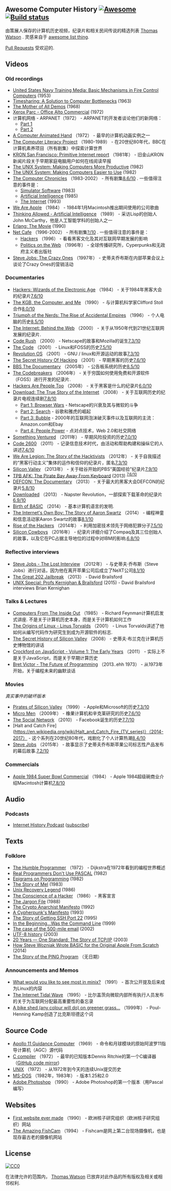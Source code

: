 <div class="github-widget" data-repo="watson/awesome-computer-history"></div>

## Awesome Computer History [![Awesome](https://cdn.rawgit.com/sindresorhus/awesome/d7305f38d29fed78fa85652e3a63e154dd8e8829/media/badge.svg)](https://github.com/sindresorhus/awesome) [![Build status](https://api.travis-ci.org/watson/awesome-computer-history.svg?branch=master)](https://travis-ci.org/watson/awesome-computer-history)

由策展人保存的计算机历史视频，纪录片和相关民间传说的精选列表 [Thomas Watson](https://twitter.com/wa7son) .  灵感来自于 [awesome list thing](https://github.com/sindresorhus/awesome).

[Pull Requests](https://github.com/watson/awesome-computer-history/edit/master/README.md) 受欢迎的.



## Videos

### Old recordings

- [United States Navy Training Media: Basic Mechanisms in Fire Control Computers](https://www.youtube.com/playlist?list=PLkPOzHopOIo7ii8LTjgwBT_XMTR7q54KX) (1953)
- [Timesharing: A Solution to Computer Bottlenecks](https://www.youtube.com/watch?v=Q07PhW5sCEk) (1963)
- [The Mother of All Demos](https://www.youtube.com/watch?v=yJDv-zdhzMY) (1968)
- [Xerox Parc - Office Alto Commercial](https://www.youtube.com/watch?v=M0zgj2p7Ww4) (1972)
- 计算机网络 -  ARPANET（1972） -  ARPANET的开发者谈论他们的新网络：
  - [Part 1](https://www.youtube.com/watch?v=fVhwOaCwkb0)
  - [Part 2](https://www.youtube.com/watch?v=RmO4TxDCMjI)
- [A Computer Animated Hand](https://www.youtube.com/watch?v=Jjbax5HYHLQ) （1972） - 最早的计算机动画实例之一
- [The Computer Literacy Project](https://computer-literacy-project.pilots.bbcconnectedstudio.co.uk/) （1980-1989） - 在20世纪80年代，BBC在计算机素养项目（所有剧集）中探索计算世界
- [KRON San Francisco: Primitive Internet report](https://www.youtube.com/watch?v=5WCTn4FljUQ) （1981年） - 旧金山KRON新闻片段关于早期家庭电脑用户如何在线阅读早报
- [The UNIX System: Making Computers More Productive](https://www.youtube.com/watch?v=tc4ROCJYbm0) (1982)
- [The UNIX System: Making Computers Easier to Use](https://www.youtube.com/watch?v=XvDZLjaCJuw) (1982)
- [The Computer Chronicles](https://www.youtube.com/channel/UCkJ6eQKpHZgsZBla4JgKj3A) （1983-2002） - 所有剧集[8.6/10](https://www.imdb.com/title/tt0421311/) .  一些值得注意的事件是：
  - [Simulator Software](https://www.youtube.com/watch?v=ZVZiureyV-s) (1983)
  - [Artificial Intelligence](https://www.youtube.com/watch?v=7Uz3HYfCIGc) (1985)
  - [The Internet](https://www.youtube.com/watch?v=U_o8gerare0) (1993)
- [We Are Apple](https://www.youtube.com/watch?v=nbJy0O4UFSM) （1984） -  1984年1月Macintosh推出期间使用的公司歌曲
- [Thinking Allowed - Artificial Intelligence](https://www.youtube.com/watch?v=Ozipf13jRr4) （1989） - 采访Lisp的创始人John McCarthy，他是人工智能学科的创始人之一
- [Erlang: The Movie](https://www.youtube.com/watch?v=xrIjfIjssLE) (1990)
- [Net Cafe](https://archive.org/details/netcafe) （1996-2002） - 所有剧集[?/10](https://www.imdb.com/title/tt1057240/) .  一些值得注意的事件是：
  - [Hackers](https://archive.org/details/nc101_hackers) （1996） - 看看黑客文化及其对互联网早期发展的影响
  - [Politics on the Web](https://archive.org/details/nc103_cyberpolitics) （1996年） - 全球传播研究所，Cyperpunks和无政府主义者出版社
- [Steve Jobs: The Crazy Ones](https://www.youtube.com/watch?v=VCz_SiPD_X0) （1997年） - 史蒂夫乔布斯在内部苹果会议上谈论了Crazy Ones的营销活动

### Documentaries

- [Hackers: Wizards of the Electronic Age](https://www.youtube.com/watch?v=cVCLowi4v7w) （1984） - 关于1984年黑客大会的纪录片[7.6/10](https://www.imdb.com/title/tt1191116/)</sup>
- [The KGB, the Computer, and Me](https://www.youtube.com/watch?v=EcKxaq1FTac) （1990） - 与计算机科学家Clifford Stoll合作[8.0/10](https://www.imdb.com/title/tt0308449/)</sup>
- [Triumph of the Nerds: The Rise of Accidental Empires](https://en.wikipedia.org/wiki/Triumph_of_the_Nerds) （1996） - 个人电脑的历史[8.5/10](https://www.imdb.com/title/tt0115398/)</sup>
- [The Internet: Behind the Web](https://www.youtube.com/watch?v=M9ebkjWU6Z4) （2000） - 关于从1950年代到21世纪互联网发展的纪录片.
- [Code Rush](https://www.youtube.com/watch?v=4Q7FTjhvZ7Y) （2000） -  Netscape的故事和Mozilla的诞生[7.3/10](https://www.imdb.com/title/tt0499004/)</sup>
- [The Code](https://www.youtube.com/watch?v=XMm0HsmOTFI) （2001） -  Linux和FOSS的历史[7.5/10](https://www.imdb.com/title/tt0315417/)</sup>
- [Revolution OS](https://www.youtube.com/watch?v=jw8K460vx1c) （2001） -  GNU / linux和开源运动的故事[7.3/10](https://www.imdb.com/title/tt0308808/)</sup>
- [The Secret History Of Hacking](https://www.youtube.com/watch?v=PUf1d-GuK0Q) （2001） - 早期黑客的历史[7.6/10](https://www.imdb.com/title/tt2335921/)</sup>
- [BBS The Documentary](https://www.youtube.com/playlist?list=PLgE-9Sxs2IBVgJkY-1ZMj0tIFxsJ-vOkv) （2005年） - 公告板系统的历史[8.5/10](https://www.imdb.com/title/tt0460402/)</sup>
- [The Codebreakers](https://www.youtube.com/watch?v=Zc-hlV2xbSg) （2006年） - 关于穷国如何使用免费和开源软件（FOSS）进行开发的纪录片.
- [Hackers Are People Too](https://www.youtube.com/watch?v=7jciIsuEZWM) （2008） - 关于黑客是什么的纪录片[6.0/10](https://www.imdb.com/title/tt1279942/)</sup>
- [Download: The True Story of the Internet](https://en.wikipedia.org/wiki/Download_The_True_Story_of_the_Internet) （2008） - 关于互联网历史的纪录片电视连续剧[7.8/10](https://www.imdb.com/title/tt1684716/)</sup>
  - [Part 1: Browser Wars](https://www.youtube.com/watch?v=VANORrzKX50) -  Netscape的兴衰及其与微软的斗争
  - [Part 2: Search](https://www.youtube.com/watch?v=Jjbh9FFW6VE) - 谷歌和雅虎的崛起
  - [Part 3: Bubble](https://www.youtube.com/watch?v=aQjnkyoNIfg) -  2000年的互联网泡沫破灭事件以及互联网的主流：Amazon.com和Ebay
  - [Part 4: People Power](https://www.youtube.com/watch?v=f42J_reRO0Q) - 点对点技术，Web 2.0和社交网络
- [Something Ventured](https://www.imdb.com/title/tt1737747/) （2011年） - 早期风险投资的历史[7.0/10](https://www.imdb.com/title/tt1737747/)</sup>
- [Code 2600](https://www.youtube.com/watch?v=FAfUjqIbfXo) （2011） - 记录信息技术时代，由活动和帮助构建和操纵它的人讲述[7.4/10](https://www.imdb.com/title/tt1830538/)</sup>
- [We Are Legion: The Story of the Hacktivists](https://www.youtube.com/watch?v=ZHl0WI32XkY) （2012年） - 关于自我描述的“黑客行动主义”集体的运作和信仰的纪录片，匿名[7.3/10](https://www.imdb.com/title/tt2177843/)</sup>
- [Silicon Valley](https://www.pbs.org/video/american-experience-silicon-valley/) （2013年） - 关于硅谷开始的PBS“美国经验”纪录片[7.9/10](https://www.imdb.com/title/tt2547530/)</sup>
- [TPB AFK: The Pirate Bay Away From Keyboard](https://www.youtube.com/watch?v=eTOKXCEwo_8) (2013) <sup>[7.6/10](https://www.imdb.com/title/tt2608732/)</sup>
- [DEFCON: The Documentary](https://www.youtube.com/watch?v=3ctQOmjQyYg) （2013） - 关于最大的黑客大会DEFCON的纪录片[5.8/10](https://www.imdb.com/title/tt3010462/)</sup>
- [Downloaded](https://www.youtube.com/watch?v=kSZqkn9hT5w) （2013） -  Napster Revolution，一部探索下载革命的纪录片[6.9/10](https://www.imdb.com/title/tt2033981/)</sup>
- [Birth of BASIC](https://www.youtube.com/watch?v=WYPNjSoDrqw) （2014） - 基本计算机语言的发明.
- [The Internet's Own Boy: The Story of Aaron Swartz](https://www.youtube.com/watch?v=vXr-2hwTk58) （2014） - 编程神童和信息活动家Aaron Swartz的故事[8.1/10](https://www.imdb.com/title/tt3268458/)</sup>
- [Rise of the Hackers](https://www.youtube.com/watch?v=dQnAEiGx1-4) （2014年） - 利用加密技术领先于网络犯罪分子[7.5/10](https://www.imdb.com/title/tt3979842/)</sup>
- [Silicon Cowboys](https://www.netflix.com/title/80104318) （2016年） - 纪录片详细介绍了Compaq及其三位创始人的故事，以及它在PC占据主导地位的过程中对IBM的影响.[6.8/10](https://www.imdb.com/title/tt4938484/)</sup>

### Reflective interviews

- [Steve Jobs - The Lost Interview](https://www.youtube.com/watch?v=TRZAJY23xio) （2012年） - 与史蒂夫·乔布斯（Steve Jobs）进行对话，因为他在离开苹果公司后成立了NeXT公司[8.1/10](https://www.imdb.com/title/tt2104994/)</sup>
- [The Great 202 Jailbreak](https://www.youtube.com/watch?v=CVxeuwlvf8w) （2013） -  David Brailsford
- [UNIX Special: Profs Kernighan & Brailsford](https://www.youtube.com/watch?v=vT_J6xc-Az0) (2015) - David Brailsford interviews Brian Kernighan

### Talks & Lectures

- [Computers From The Inside Out](https://www.youtube.com/watch?v=EKWGGDXe5MA)  （1985） -  Richard Feynman计算机启发式讲座.  不是关于计算机历史本身，而是关于计算机如何工作
- [The Origins of Linux - Linus Torvalds](https://www.youtube.com/watch?v=WVTWCPoUt8w) （2001） -  Linus Torvalds讲述了他如何从编写代码作为研究生到成为开源软件的标志.
- [The Secret History of Silicon Valley](https://www.youtube.com/watch?v=ZTC_RxWN_xo) （2008） - 史蒂夫·布兰克在计算机历史博物馆的讲话
- [Crockford on JavaScript - Volume 1: The Early Years](https://www.youtube.com/watch?v=JxAXlJEmNMg) （2011） - 实际上不是关于JavaScript，而是关于早期计算历史
- [Bret Victor - The Future of Programming](https://www.youtube.com/watch?v=8pTEmbeENF4) （2013..ehh 1973） - 从1973年开始，关于编程未来的幽默谈话

### Movies

_真实事件的破坏版本_

- [Pirates of Silicon Valley](https://www.imdb.com/title/tt0168122/) （1999） -  Apple和Microsoft的历史[7.3/10](https://www.imdb.com/title/tt0168122/)</sup>
- [Micro Men](https://www.youtube.com/watch?v=XXBxV6-zamM) （2009年） - 橡果计算机和辛克莱研究的历史[7.6/10](https://www.imdb.com/title/tt1459467/)</sup>
- [The Social Network](https://en.wikipedia.org/wiki/The_Social_Network) （2010） -  Facebook诞生的历史[7.7/10](https://www.imdb.com/title/tt1285016/)</sup>
- [Halt and Catch Fire](https://en.wikipedia.org/wiki/Halt_and_Catch_Fire_(TV_series)）（2014-2017） - 这个系列在20世纪80年代，戏剧化了个人计算热潮[8.4/10](https://www.imdb.com/title/tt2543312/)</sup>
- [Steve Jobs](https://www.imdb.com/title/tt2080374/) （2015年） - 故事显示了史蒂夫乔布斯苹果公司标志性产品发布的幕后故事.[7.2/10](https://www.imdb.com/title/tt2080374/)</sup>

### Commercials

- [Apple 1984 Super Bowl Commercial](https://www.youtube.com/watch?v=2zfqw8nhUwA) （1984） -  Apple 1984超级碗商业介绍Macintosh计算机[7.8/10](https://www.imdb.com/title/tt4227346/)</sup>

## Audio

### Podcasts

- [Internet History Podcast](http://www.internethistorypodcast.com/) ([subscribe](https://itunes.apple.com/us/podcast/internet-history-podcast/id829119009))

## Texts

### Folklore

- [The Humble Programmer](https://www.cs.utexas.edu/users/EWD/ewd03xx/EWD340.PDF) （1972） -  Dijkstra在1972年看到的编程世界概述
- [Real Programmers Don't Use PASCAL](https://web.mit.edu/humor/Computers/real.programmers) (1982)
- [Epigrams on Programming](http://www.cs.yale.edu/homes/perlis-alan/quotes.html) (1982)
- [The Story of Mel](http://www.catb.org/jargon/html/story-of-mel.html) (1983)
- [Unix Recovery Legend](https://www.ee.ryerson.ca/~elf/hack/recovery.html) (1986)
- [The Conscience of a Hacker](http://phrack.org/issues/7/3.html) （1986） - 黑客宣言
- [The Jargon File](https://www.dourish.com/goodies/jargon.html) (1988)
- [The Crypto Anarchist Manifesto](https://www.activism.net/cypherpunk/crypto-anarchy.html) (1992)
- [A Cypherpunk's Manifesto](https://www.activism.net/cypherpunk/manifesto.html) (1993)
- [The Story of Getting SSH Port 22](https://www.ssh.com/ssh/port) (1995)
- [In the Beginning…Was the Command Line](http://cristal.inria.fr/~weis/info/commandline.html) (1999)
- [The case of the 500-mile email](https://www.ibiblio.org/harris/500milemail.html) (2002)
- [UTF-8 history](https://www.cl.cam.ac.uk/~mgk25/ucs/utf-8-history.txt) (2003)
- [20 Years — One Standard: The Story of TCP/IP](http://www.cbi.umn.edu/iterations/spira.html) (2003)
- [How Steve Wozniak Wrote BASIC for the Original Apple From Scratch](https://gizmodo.com/how-steve-wozniak-wrote-basic-for-the-original-apple-fr-1570573636) (2014)
- [The Story of the PING Program](http://ftp.arl.army.mil/~mike/ping.html) （无日期）

### Announcements and Memos

- [What would you like to see most in minix?](https://groups.google.com/forum/#!topic/comp.os.minix/dlNtH7RRrGA%5B1-25%5D) （1991） - 首次公开提及后来成为Linux的内容
- [The Internet Tidal Wave](http://www.lettersofnote.com/2011/07/internet-tidal-wave.html) （1995） - 比尔盖茨向微软内部所有执行人员发布的关于为互联网分配最高重要性的备忘录
- [A bike shed (any colour will do) on greener grass...](http://phk.freebsd.dk/sagas/bikeshed.html) （1999年） -  Poul-Henning Kamp创造了比克斯坦德这个词

## Source Code

- [Apollo 11 Guidance Computer](https://github.com/chrislgarry/Apollo-11) （1969） - 命令和月球模块的原始阿波罗11指导计算机（AGC）源代码
- [C compiler](https://www.bell-labs.com/usr/dmr/www/primevalC.html) （1972） - 最早的已知版本Dennis Ritchie的第一个C编译器（[GitHub code mirror](https://github.com/mortdeus/legacy-cc))
- [UNIX](https://github.com/dspinellis/unix-history-repo/tree/Research-Release) （1972） - 从1972年到今天的连续Unix提交历史
- [MS-DOS](https://github.com/Microsoft/MS-DOS) （1982年，1983年） - 版本1.25和2.0
- [Adobe Photoshop](http://www.computerhistory.org/atchm/adobe-photoshop-source-code/) （1990） -  Adob​​e Photoshop的第一个版本（用Pascal编写）

## Websites

- [First website ever made](http://info.cern.ch/) （1990） - 欧洲核子研究组织（欧洲核子研究组织）网站
- [The Amazing FishCam](http://fishcam.com/) （1994） -  Fishcam是网上第二台现场摄像机，也是现存最古老的摄像机网站

## License

[![CC0](https://licensebuttons.net/p/zero/1.0/88x31.png)](https://creativecommons.org/publicdomain/zero/1.0/)

在法律允许的范围内， [Thomas Watson](https://github.com/watson) 已放弃对此作品的所有版权及相关或相邻权利.
